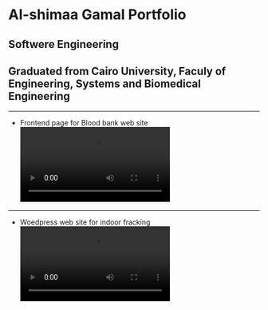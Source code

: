 # Al-shimaa Gamal Portfolio
## Softwere Engineering
## Graduated from Cairo University, Faculy of Engineering, Systems and Biomedical Engineering

-----------------------------------------------------------------------------------------------

- Frontend page for Blood bank web site
![BloodBank](Bloodbank.mp4)

-----------------------------------------------------------------------------------------------
- Woedpress web site for indoor fracking
![](wordpress.mp4)